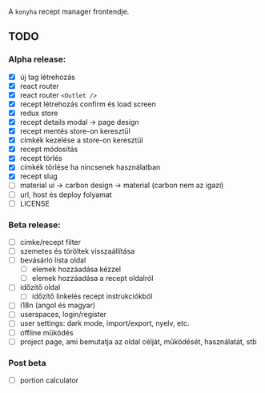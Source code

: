 A `konyha` recept manager frontendje.

## TODO

### Alpha release:

- [x] új tag létrehozás
- [x] react router
- [x] react router `<Outlet />`
- [x] recept létrehozás confirm és load screen
- [x] redux store
- [x] recept details modal -> page design
- [x] recept mentés store-on keresztül
- [x] címkék kezelése a store-on keresztül
- [x] recept módosítás
- [x] recept törlés
- [x] címkék törlése ha nincsenek használatban
- [x] recept slug
- [ ] material ui -> carbon design -> material (carbon nem az igazi)
- [ ] url, host és deploy folyamat
- [ ] LICENSE

### Beta release:

- [ ] címke/recept filter
- [ ] szemetes és töröltek visszaállítása
- [ ] bevásárló lista oldal
  - [ ] elemek hozzáadása kézzel
  - [ ] elemek hozzáadása a recept oldalról
- [ ] időzítő oldal
  - [ ] időzítő linkelés recept instrukciókból
- [ ] i18n (angol és magyar)
- [ ] userspaces, login/register
- [ ] user settings: dark mode, import/export, nyelv, etc.
- [ ] offline működés
- [ ] project page, ami bemutatja az oldal célját, működését, használatát, stb

### Post beta

- [ ] portion calculator
